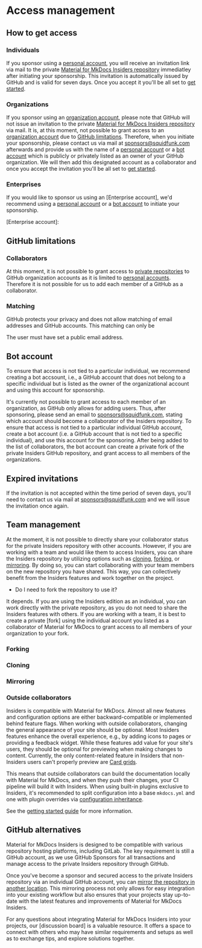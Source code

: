 # Access management

## How to get access

### Individuals

If you sponsor using a [personal account], you will receive an invitation
link via mail to the private [Material for MkDocs Insiders repository]
immediatley after initiating your sponsorship. This invitation is automatically
issued by GitHub and is valid for seven days. Once you accept it you'll be all
set to [get started].

  [personal account]: https://docs.github.com/en/get-started/learning-about-github/types-of-github-accounts#personal-accounts
  [Material for MkDocs Insiders repository]: https://github.com/squidfunk/mkdocs-material-insiders
  [get started]: ../usage/insiders-installation.md

### Organizations

If you sponsor using an [organization account], please note that GitHub
will not issue an invitation to the private [Material for MkDocs Insiders
repository] via mail. It is, at this moment, not possible to grant access to an
[organization account] due to [GitHub limitations]. Therefore, when you
initiate your sponsorship, please contact us via mail at sponsors@squidfunk.com
afterwards and provide us with the name of a [personal account] or a
[bot account] which is publicly or privately listed as an owner of your GitHub
organization. We will then add this designated account as a collaborator and
once you accept the invitation you'll be all set to [get started].

  [organization account]: https://docs.github.com/en/get-started/learning-about-github/types-of-github-accounts#organization-accounts
  [GitHub limitations]: #collaborators
  [bot account]: #bot-account

### Enterprises

If you would like to sponsor us using an [Enterprise account], we'd recommend
using a [personal account] or a [bot account] to initiate your sponsorship.


  [Enterprise account]:

## GitHub limitations

### Collaborators

At this moment, it is not possible to grant access to
[private repositories] to GitHub organization accounts as it is limited
to [personal accounts]. Therefore it is not possible for us to add each
member of a GitHub as a collaborator.

  [private repositories]: https://docs.github.com/en/account-and-profile/setting-up-and-managing-your-personal-account-on-github/managing-access-to-your-personal-repositories/inviting-collaborators-to-a-personal-repository
  [personal accounts]: https://docs.github.com/en/get-started/learning-about-github/types-of-github-accounts#personal-accounts

### Matching

GitHub protects your privacy and does not allow matching of email addresses and
GitHub accounts. This matching can only be

The user must have set a public email address.

## Bot account

To ensure that access is
not tied to a particular individual, we recommend creating a bot accsount, i.e.,
a GitHub account that does not belong to a specific individual but is listed as
the owner of the organizational account and using this account for sponsorship.



It's currently not possible to grant access to each member of an organization,
as GitHub only allows for adding users. Thus, after sponsoring, please send an
email to sponsors@squidfunk.com, stating which account should become a
collaborator of the Insiders repository. To ensure that access is not tied to a
particular individual GitHub account, create a bot account (i.e. a GitHub
account that is not tied to a specific individual), and use this account for the
sponsoring. After being added to the list of collaborators, the bot account can
create a private fork of the private Insiders GitHub repository, and grant
access to all members of the organizations.


## Expired invitations

If the invitation is not accepted within the time period of seven days, you'll
need to contact us via mail at sponsors@squidfunk.com and we will issue the
invitation once again.

## Team management

At the moment, it is not possible to directly share your collaborator status
for the private Insiders repository with other accounts. However, if you are
working with a team and would like them to access Insiders, you can share the
Insiders repository by utilizing options such as [cloning], [forking], or
[mirroring]. By doing so, you can start collaborating with your team members on
the new repository you have shared. This way, you can collectively benefit
from the Insiders features and work together on the project.

  [cloning]: https://docs.github.com/en/repositories/creating-and-managing-repositories/cloning-a-repository
  [forking]: https://docs.github.com/en/get-started/quickstart/fork-a-repo
  [mirroring]: https://docs.github.com/en/repositories/creating-and-managing-repositories/duplicating-a-repository

- Do I need to fork the repository to use it?

It depends. If you are using the Insiders edition as an individual, you can work
directly with the private repository, as you do not need to share the Insiders
features with others. If you are working with a team, it is best to create a
private [fork] using the individual account you listed as a collaborator of
Material for MkDocs to grant access to all members of your organization to
your fork.

### Forking

### Cloning

### Mirroring

### Outside collaborators

Insiders is compatible with Material for MkDocs. Almost all new features
and configuration options are either backward-compatible or implemented behind
feature flags. When working with outside collaborators, changing the general
appearance of your site should be optional. Most Insiders features enhance the
overall experience, e.g., by adding icons to pages or providing a feedback
widget. While these features add value for your site's users, they should be
optional for previewing when making changes to content. Currently, the only
content-related feature in Insiders that non-Insiders users can't properly
preview are [Card grids].

This means that outside collaborators can build the documentation locally with
Material for MkDocs, and when they push their changes, your CI pipeline will
build it with Insiders. When using built-in plugins exclusive to Insiders, it's
recommended to split configuration into a base `mkdocs.yml` and one with plugin
overrides via [configuration inheritance].

See the [getting started guide] for more information.

  [configuration inheritance]: https://www.mkdocs.org/user-guide/configuration/#configuration-inheritance
  [getting started guide]: ../usage/insiders-installation.md#caveats
  [Card grids]: ../../reference/grids.md?h=grids#using-card-grids


## GitHub alternatives

Material for MkDocs Insiders is designed to be compatible with
various repository hosting platforms, including GitLab. The key requirement is
still a GitHub account, as we use GitHub Sponsors for all transactions and
manage access to the private Insiders repository through GitHub.

Once you've become a sponsor and secured access to the private Insiders
repository via an individual GitHub account, you can
[mirror the repository in another location]. This mirroring process not only
allows for easy integration into your existing workflow but also ensures that
your projects stay up-to-date with the latest features and improvements of
Material for MkDocs Insiders.

For any questions about integrating Material for MkDocs Insiders into your
projects, our [discussion board] is a valuable resource. It offers a space to
connect with others who may have similar requirements and setups as well as to
exchange tips, and explore solutions together.

  [mirror the repository in another location]: https://docs.github.com/en/repositories/creating-and-managing-repositories/duplicating-a-repository#mirroring-a-repository-in-another-location
